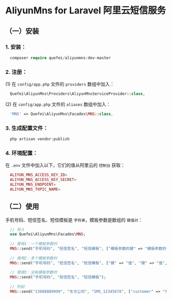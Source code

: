 # AliyunMns for Laravel 阿里云短信服务




## （一）安装



### 1. 安装：


```php
  composer require quefei/aliyunmns:dev-master
```



### 2. 注册：


(1) 在 `config/app.php` 文件的 `providers` 数组中加入：

```php
  Quefei\AliyunMns\Providers\AliyunMnsServiceProvider::class,
```


(2) 在 `config/app.php` 文件的 `aliases` 数组中加入：

```php
  'MNS' => Quefei\AliyunMns\Facades\MNS::class,
```



### 3. 生成配置文件：


```php
  php artisan vendor:publish
```



### 4. 环境配置：


在 `.env` 文件中加入以下，它们的值从阿里云的 `控制台` 获取：

```php
  ALIYUN_MNS_ACCESS_KEY_ID=
  ALIYUN_MNS_ACCESS_KEY_SECRET=
  ALIYUN_MNS_ENDPOINT=
  ALIYUN_MNS_TOPIC_NAME=
```




## （二）使用



手机号码、短信签名、短信模板是 `字符串`，模板参数是数组的 `键值对`：

```php
  // 导入
  use Quefei\AliyunMns\Facades\MNS;
  
  // 使用1：一个模板参数时
  MNS::send("手机号码", "短信签名", "短信模板", ["模板参数的键" => "模板参数的值"]);
  
  // 使用2：多个模板参数时
  MNS::send("手机号码", "短信签名", "短信模板", ["键" => "值", "键" => "值", "键" => "值"]);
  
  // 使用3：没有模板参数时
  MNS::send("手机号码", "短信签名", "短信模板");
  
  // 列如
  MNS::send("13688889999", "东方公司", "SMS_12345678", ["customer" => "东方用户"]);
```

